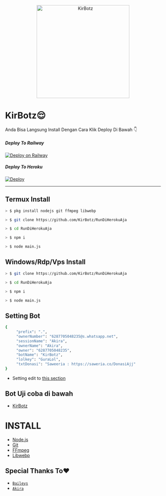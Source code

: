 <div align="center">
<img src="https://telegra.ph/file/5bc6f9e433b2170c5d018.jpg" alt="KirBotz" width="300" />
</div>

# KirBotz😌

Anda Bisa  Langsung Install Dengan Cara Klik 
Deploy Di Bawah 👇 

##### Deploy To Railway
[![Deploy on Railway](https://railway.app/button.svg)](https://railway.app/new/template?template=https://github.com/KirBotz/RunDiHerokuAja)

##### Deploy To Heroku
[![Deploy](https://www.herokucdn.com/deploy/button.svg)](https://heroku.com/deploy?template=https://github.com/KirBotz/RunDiHerokuAja)

_________________________

## Termux Install
```bash
> $ pkg install nodejs git ffmpeg libwebp

> $ git clone https://github.com/KirBotz/RunDiHerokuAja

> $ cd RunDiHerokuAja

> $ npm i

> $ node main.js
```

## Windows/Rdp/Vps Install
```bash
> $ git clone https://github.com/KirBotz/RunDiHerokuAja

> $ cd RunDiHerokuAja

> $ npm i

> $ node main.js
```

## Setting Bot
```bash
{
     "prefix": ".",
     "ownerNumber": "6287705048235@s.whatsapp.net",
     "sessionName": "Akira",
     "ownerName": "Akira",
     "owner": "6287705048235",
     "botName": "KirBotz",
     "lolkey": "GuraLol",
     "txtDonasi": "Saweeria : https://saweria.co/DonasiAjj"
}
```
- Setting edit to [this section](https://github.com/KirBotz/RunDiHerokuAja/setting.json)

## Bot Uji coba di bawah
* [KirBotz](https://wa.me/380945693638)

# INSTALL
* [Node.js](https://nodejs.org/en/)
* [Git](https://git-scm.com/downloads)
* [FFmpeg](https://github.com/BtbN/FFmpeg-Builds/releases/ffmpeg-n4.4.1-2-gcc33e73618-win64-gpl-4.4.zip)
* [Libwebp](https://developers.google.com/speed/webp/download)


## Special Thanks To❤️
* [`Baileys`](https://github.com/adiwajshing/Baileys)
* [`Akira`](https://github.com/KirBotz)

